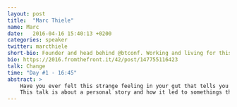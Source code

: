 ```yaml
---
layout: post
title:  "Marc Thiele"
name: Marc
date:   2016-04-16 15:40:13 +0200
categories: speaker
twitter: marcthiele
short-bio: Founder and head behind @btconf. Working and living for this event.
bio: https://2016.fromthefront.it/42/post/147755116423
talk: Change
time: "Day #1 - 16:45"
abstract: >
    Have you ever felt this strange feeling in your gut that tells you that a job offer you got is one you should better not accept? Or when you had a job interview, that you thought, you’d be quite happy when you are out of it again? Maybe also if you are in a position, where you feel good in general, but from time to time you think about changing something. Maybe because small things in your daily business start to annoy you, maybe, because you always wanted to do a certain _thing_ … maybe it is time to change something an follow your inner voice.     <br/><br/>
    This talk is about a personal story and how it led to somethings that I highly enjoy doing. Every day. But is also is about the importance of community and meeting people in real life.
---
```

